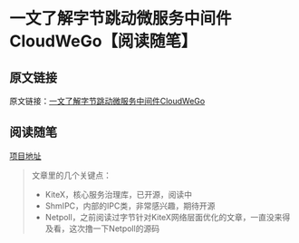 
# 一文了解字节跳动微服务中间件CloudWeGo【阅读随笔】

## 原文链接

原文链接：[一文了解字节跳动微服务中间件CloudWeGo](https://www.infoq.cn/article/9iXLu4KjAPg3ufHYmM3J)

## 阅读随笔

[项目地址](https://github.com/cloudwego)

> 文章里的几个关键点：
>
> + KiteX，核心服务治理库，已开源，阅读中
> + ShmIPC，内部的IPC类，非常感兴趣，期待开源
> + Netpoll，之前阅读过字节针对KiteX网络层面优化的文章，一直没来得及看，这次撸一下Netpoll的源码
  